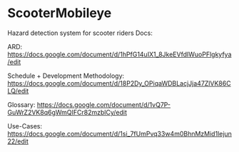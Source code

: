 # ScooterMobileye
Hazard detection system for scooter riders
Docs:

ARD:
https://docs.google.com/document/d/1hPfG14uIX1_8JkeEVfdIWuoPFlgkyfya/edit

Schedule + Development Methodology:
https://docs.google.com/document/d/18P2Dy_OPiqaWDBLacjJja47ZlVK86CLQ/edit

Glossary:
https://docs.google.com/document/d/1vQ7P-GuWrZ2VK8q6gWmQIFCr82mzblCy/edit

Use-Cases:
https://docs.google.com/document/d/1si_7fUmPvq33w4m0BhnMzMid1lejun22/edit

